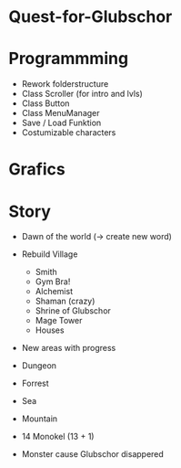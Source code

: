 # Quest-for-Glubschor

# Programmming
  - Rework folderstructure
  - Class Scroller (for intro and lvls)
  - Class Button
  - Class MenuManager
  - Save / Load Funktion 
  - Costumizable characters

# Grafics

# Story
  - Dawn of the world (-> create new word)
  - Rebuild Village
    - Smith
    - Gym Bra!
    - Alchemist
    - Shaman (crazy)
    - Shrine of Glubschor 
    - Mage Tower
    - Houses
    
 - New areas with progress
  - Dungeon
  - Forrest
  - Sea
  - Mountain
    
    
  - 14 Monokel (13 + 1)
  - Monster cause Glubschor disappered
    
